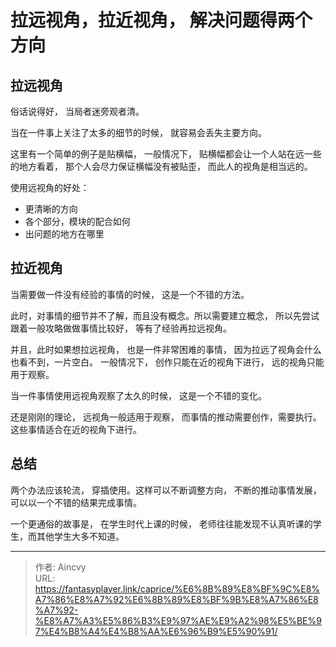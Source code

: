 # 拉远视角，拉近视角， 解决问题得两个方向


## 拉远视角

俗话说得好， 当局者迷旁观者清。  

当在一件事上关注了太多的细节的时候， 就容易会丢失主要方向。 

这里有一个简单的例子是贴横幅， 一般情况下， 贴横幅都会让一个人站在远一些的地方看着， 那个人会尽力保证横幅没有被贴歪， 而此人的视角是相当远的。



使用远视角的好处：

- 更清晰的方向
- 各个部分，模块的配合如何
- 出问题的地方在哪里



## 拉近视角

当需要做一件没有经验的事情的时候， 这是一个不错的方法。 

此时，对事情的细节并不了解，而且没有概念。所以需要建立概念， 所以先尝试跟着一般攻略做做事情比较好， 等有了经验再拉远视角。

并且，此时如果想拉远视角， 也是一件非常困难的事情， 因为拉远了视角会什么也看不到，一片空白。 一般情况下， 创作只能在近的视角下进行， 远的视角只能用于观察。 



当一件事情使用远视角观察了太久的时候， 这是一个不错的变化。

还是刚刚的理论， 远视角一般适用于观察，  而事情的推动需要创作，需要执行。 这些事情适合在近的视角下进行。 





## 总结

两个办法应该轮流， 穿插使用。这样可以不断调整方向， 不断的推动事情发展， 可以以一个不错的结果完成事情。



一个更通俗的故事是， 在学生时代上课的时候， 老师往往能发现不认真听课的学生，而其他学生大多不知道。

---

> 作者: Aincvy  
> URL: https://fantasyplayer.link/caprice/%E6%8B%89%E8%BF%9C%E8%A7%86%E8%A7%92%E6%8B%89%E8%BF%9B%E8%A7%86%E8%A7%92-%E8%A7%A3%E5%86%B3%E9%97%AE%E9%A2%98%E5%BE%97%E4%B8%A4%E4%B8%AA%E6%96%B9%E5%90%91/  


